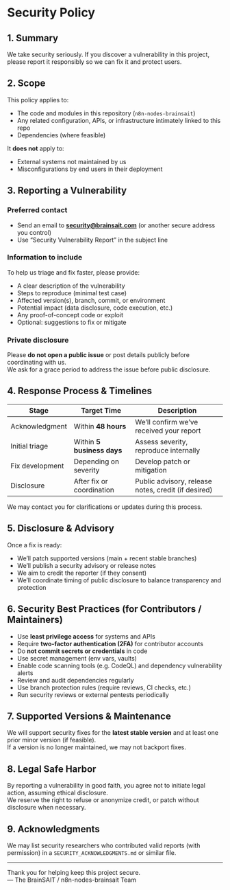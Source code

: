 # Security Policy

## 1. Summary  
We take security seriously. If you discover a vulnerability in this project, please report it responsibly so we can fix it and protect users.

## 2. Scope  
This policy applies to:  
- The code and modules in this repository (`n8n-nodes-brainsait`)  
- Any related configuration, APIs, or infrastructure intimately linked to this repo  
- Dependencies (where feasible)  

It **does not** apply to:  
- External systems not maintained by us  
- Misconfigurations by end users in their deployment  

## 3. Reporting a Vulnerability  

### Preferred contact  
- Send an email to **security@brainsait.com** (or another secure address you control)  
- Use “Security Vulnerability Report” in the subject line  

### Information to include  
To help us triage and fix faster, please provide:  
- A clear description of the vulnerability  
- Steps to reproduce (minimal test case)  
- Affected version(s), branch, commit, or environment  
- Potential impact (data disclosure, code execution, etc.)  
- Any proof-of-concept code or exploit  
- Optional: suggestions to fix or mitigate  

### Private disclosure  
Please **do not open a public issue** or post details publicly before coordinating with us.  
We ask for a grace period to address the issue before public disclosure.

## 4. Response Process & Timelines  

| Stage | Target Time | Description |
|------|-------------|-------------|
| Acknowledgment | Within **48 hours** | We’ll confirm we’ve received your report |
| Initial triage | Within **5 business days** | Assess severity, reproduce internally |
| Fix development | Depending on severity | Develop patch or mitigation |
| Disclosure | After fix or coordination | Public advisory, release notes, credit (if desired) |

We may contact you for clarifications or updates during this process.

## 5. Disclosure & Advisory  
Once a fix is ready:  
- We’ll patch supported versions (main + recent stable branches)  
- We’ll publish a security advisory or release notes  
- We aim to credit the reporter (if they consent)  
- We’ll coordinate timing of public disclosure to balance transparency and protection  

## 6. Security Best Practices (for Contributors / Maintainers)  

- Use **least privilege access** for systems and APIs  
- Require **two-factor authentication (2FA)** for contributor accounts  
- Do **not commit secrets or credentials** in code  
- Use secret management (env vars, vaults)  
- Enable code scanning tools (e.g. CodeQL) and dependency vulnerability alerts  
- Review and audit dependencies regularly  
- Use branch protection rules (require reviews, CI checks, etc.)  
- Run security reviews or external pentests periodically  

## 7. Supported Versions & Maintenance  
We will support security fixes for the **latest stable version** and at least one prior minor version (if feasible).  
If a version is no longer maintained, we may not backport fixes.

## 8. Legal Safe Harbor  
By reporting a vulnerability in good faith, you agree not to initiate legal action, assuming ethical disclosure.  
We reserve the right to refuse or anonymize credit, or patch without disclosure when necessary.

## 9. Acknowledgments  
We may list security researchers who contributed valid reports (with permission) in a `SECURITY_ACKNOWLEDGMENTS.md` or similar file.

---

Thank you for helping keep this project secure.  
— The BrainSAIT / n8n-nodes-brainsait Team  
